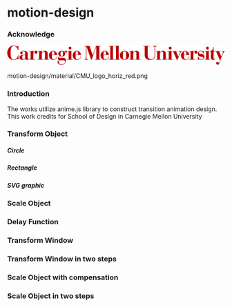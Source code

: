 # motion-design

### Acknowledge

![CMUlogo](././material/CMU_logo_horiz_red.png)

motion-design/material/CMU_logo_horiz_red.png

### Introduction
The works utilize anime.js library to construct transition animation design. This work credits for School of Design in Carnegie Mellon University

### Transform Object

##### Circle
##### Rectangle
##### SVG graphic

### Scale Object

### Delay Function

### Transform Window

### Transform Window in two steps

### Scale Object with compensation

### Scale Object in two steps
